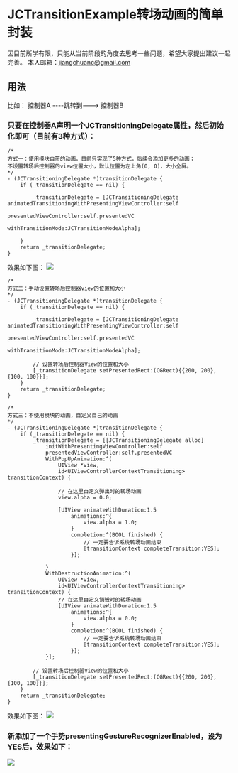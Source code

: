 # JCTransitionExample转场动画的简单封装

因目前所学有限，只能从当前阶段的角度去思考一些问题，希望大家提出建议一起完善。
本人邮箱：jiangchuanc@gmail.com

## 用法

比如：
控制器A ----跳转到---> 控制器B 

### 只要在控制器A声明一个JCTransitioningDelegate属性，然后初始化即可（目前有3种方式）：



```
/*
方式一：使用模块自带的动画，目前只实现了5种方式，后续会添加更多的动画；
不设置转场后控制器的view位置大小，默认位置为左上角(0, 0)，大小全屏。
*/
- (JCTransitioningDelegate *)transitionDelegate {
    if (_transitionDelegate == nil) {

        _transitionDelegate = [JCTransitioningDelegate animatedTransitioningWithPresentingViewController:self 
                                presentedViewController:self.presentedVC 
                                withTransitionMode:JCTransitionModeAlpha];

    }
    return _transitionDelegate;
}

```
效果如下图：
![](https://github.com/chenjiangchuan/JCTransition/raw/master/JCTransitionExample/Resources/Image/first_init.gif)

```
/*
方式二：手动设置转场后控制器view的位置和大小
*/
- (JCTransitioningDelegate *)transitionDelegate {
    if (_transitionDelegate == nil) {

        _transitionDelegate = [JCTransitioningDelegate animatedTransitioningWithPresentingViewController:self 
                                presentedViewController:self.presentedVC 
                                withTransitionMode:JCTransitionModeAlpha];

        // 设置转场后控制器View的位置和大小
        [_transitionDelegate setPresentedRect:(CGRect){{200, 200}, {100, 100}}];
    }
    return _transitionDelegate;
}
```

```
/*
方式三：不使用模块的动画，自定义自己的动画
*/
- (JCTransitioningDelegate *)transitionDelegate {
    if (_transitionDelegate == nil) {
        _transitionDelegate = [[JCTransitioningDelegate alloc] 
            initWithPresentingViewController:self
            presentedViewController:self.presentedVC
            WithPopUpAnimation:^(
                UIView *view, 
                id<UIViewControllerContextTransitioning> transitionContext) {
       
                // 在这里自定义弹出时的转场动画
                view.alpha = 0.0;

                [UIView animateWithDuration:1.5
                    animations:^{
                        view.alpha = 1.0;
                    }
                    completion:^(BOOL finished) {
                        // 一定要告诉系统转场动画结束
                        [transitionContext completeTransition:YES];
                    }];

            }
            WithDestructionAnimation:^(
                UIView *view, 
                id<UIViewControllerContextTransitioning> transitionContext) {
                // 在这里自定义销毁时的转场动画
                [UIView animateWithDuration:1.5
                    animations:^{
                        view.alpha = 0.0;
                    }
                    completion:^(BOOL finished) {
                        // 一定要告诉系统转场动画结束
                        [transitionContext completeTransition:YES];
                    }];
            }];

        // 设置转场后控制器View的位置和大小
        [_transitionDelegate setPresentedRect:(CGRect){{200, 200}, {100, 100}}];
    }
    return _transitionDelegate;
}
```

效果如下图：
![](https://github.com/chenjiangchuan/JCTransition/tree/master/JCTransitionExample/Resources/Image/third_init.gif)

### 新添加了一个手势presentingGestureRecognizerEnabled，设为YES后，效果如下：
![](https://github.com/chenjiangchuan/JCTransition/tree/master/JCTransitionExample/Resources/Image/addGe.gif)
